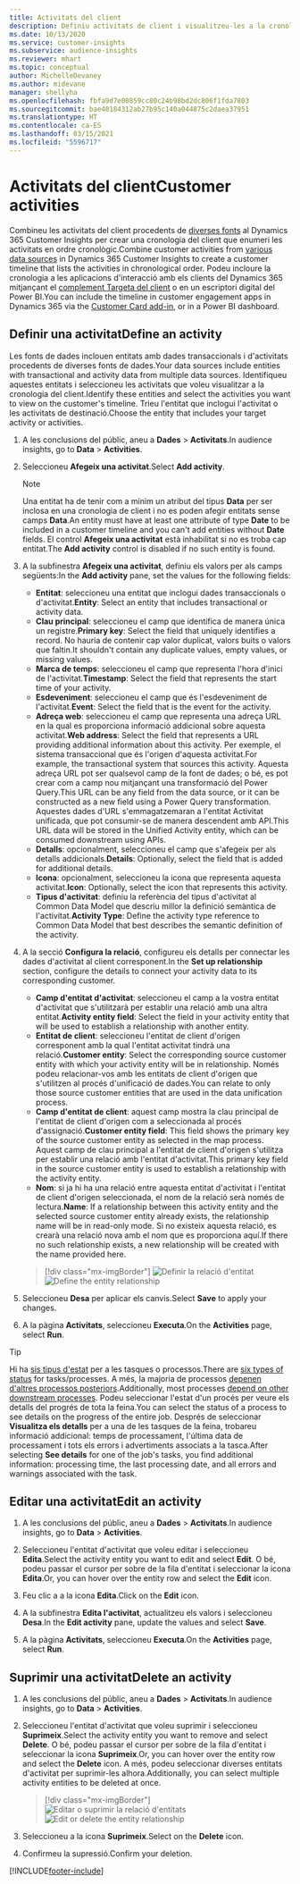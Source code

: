 ```yaml
---
title: Activitats del client
description: Definiu activitats de client i visualitzeu-les a la cronologia del client.
ms.date: 10/13/2020
ms.service: customer-insights
ms.subservice: audience-insights
ms.reviewer: mhart
ms.topic: conceptual
author: MichelleDevaney
ms.author: midevane
manager: shellyha
ms.openlocfilehash: fbfa9d7e00859cc80c24b98bd2dc806f1fda7803
ms.sourcegitcommit: bae40184312ab27b95c140a044875c2daea37951
ms.translationtype: HT
ms.contentlocale: ca-ES
ms.lasthandoff: 03/15/2021
ms.locfileid: "5596717"
---
```

# <a name="customer-activities"></a><span data-ttu-id="02cf6-103">Activitats del client</span><span class="sxs-lookup"><span data-stu-id="02cf6-103">Customer activities</span></span>

<span data-ttu-id="02cf6-104">Combineu les activitats del client procedents de [diverses fonts](data-sources.md) al Dynamics 365 Customer Insights per crear una cronologia del client que enumeri les activitats en ordre cronològic.</span><span class="sxs-lookup"><span data-stu-id="02cf6-104">Combine customer activities from [various data sources](data-sources.md) in Dynamics 365 Customer Insights to create a customer timeline that lists the activities in chronological order.</span></span> <span data-ttu-id="02cf6-105">Podeu incloure la cronologia a les aplicacions d'interacció amb els clients del Dynamics 365 mitjançant el [complement Targeta del client](customer-card-add-in.md) o en un escriptori digital del Power BI.</span><span class="sxs-lookup"><span data-stu-id="02cf6-105">You can include the timeline in customer engagement apps in Dynamics 365 via the [Customer Card add-in](customer-card-add-in.md), or in a Power BI dashboard.</span></span>

## <a name="define-an-activity"></a><span data-ttu-id="02cf6-106">Definir una activitat</span><span class="sxs-lookup"><span data-stu-id="02cf6-106">Define an activity</span></span>

<span data-ttu-id="02cf6-107">Les fonts de dades inclouen entitats amb dades transaccionals i d'activitats procedents de diverses fonts de dades.</span><span class="sxs-lookup"><span data-stu-id="02cf6-107">Your data sources include entities with transactional and activity data from multiple data sources.</span></span> <span data-ttu-id="02cf6-108">Identifiqueu aquestes entitats i seleccioneu les activitats que voleu visualitzar a la cronologia del client.</span><span class="sxs-lookup"><span data-stu-id="02cf6-108">Identify these entities and select the activities you want to view on the customer's timeline.</span></span> <span data-ttu-id="02cf6-109">Trieu l'entitat que inclogui l'activitat o les activitats de destinació.</span><span class="sxs-lookup"><span data-stu-id="02cf6-109">Choose the entity that includes your target activity or activities.</span></span>

1. <span data-ttu-id="02cf6-110">A les conclusions del públic, aneu a **Dades** > **Activitats**.</span><span class="sxs-lookup"><span data-stu-id="02cf6-110">In audience insights, go to **Data** > **Activities**.</span></span>

1. <span data-ttu-id="02cf6-111">Seleccioneu **Afegeix una activitat**.</span><span class="sxs-lookup"><span data-stu-id="02cf6-111">Select **Add activity**.</span></span>

   > [!NOTE]
   > <span data-ttu-id="02cf6-112">Una entitat ha de tenir com a mínim un atribut del tipus **Data** per ser inclosa en una cronologia de client i no es poden afegir entitats sense camps **Data**.</span><span class="sxs-lookup"><span data-stu-id="02cf6-112">An entity must have at least one attribute of type **Date** to be included in a customer timeline and you can't add entities without **Date** fields.</span></span> <span data-ttu-id="02cf6-113">El control **Afegeix una activitat** està inhabilitat si no es troba cap entitat.</span><span class="sxs-lookup"><span data-stu-id="02cf6-113">The **Add activity** control is disabled if no such entity is found.</span></span>

1. <span data-ttu-id="02cf6-114">A la subfinestra **Afegeix una activitat**, definiu els valors per als camps següents:</span><span class="sxs-lookup"><span data-stu-id="02cf6-114">In the **Add activity** pane, set the values for the following fields:</span></span>

   - <span data-ttu-id="02cf6-115">**Entitat**: seleccioneu una entitat que inclogui dades transaccionals o d'activitat.</span><span class="sxs-lookup"><span data-stu-id="02cf6-115">**Entity**: Select an entity that includes transactional or activity data.</span></span>
   - <span data-ttu-id="02cf6-116">**Clau principal**: seleccioneu el camp que identifica de manera única un registre.</span><span class="sxs-lookup"><span data-stu-id="02cf6-116">**Primary key**: Select the field that uniquely identifies a record.</span></span> <span data-ttu-id="02cf6-117">No hauria de contenir cap valor duplicat, valors buits o valors que faltin.</span><span class="sxs-lookup"><span data-stu-id="02cf6-117">It shouldn't contain any duplicate values, empty values, or missing values.</span></span>
   - <span data-ttu-id="02cf6-118">**Marca de temps**: seleccioneu el camp que representa l'hora d'inici de l'activitat.</span><span class="sxs-lookup"><span data-stu-id="02cf6-118">**Timestamp**: Select the field that represents the start time of your activity.</span></span>
   - <span data-ttu-id="02cf6-119">**Esdeveniment**: seleccioneu el camp que és l'esdeveniment de l'activitat.</span><span class="sxs-lookup"><span data-stu-id="02cf6-119">**Event**: Select the field that is the event for the activity.</span></span>
   - <span data-ttu-id="02cf6-120">**Adreça web**: seleccioneu el camp que representa una adreça URL en la qual es proporciona informació addicional sobre aquesta activitat.</span><span class="sxs-lookup"><span data-stu-id="02cf6-120">**Web address**: Select the field that represents a URL providing additional information about this activity.</span></span> <span data-ttu-id="02cf6-121">Per exemple, el sistema transaccional que és l'origen d'aquesta activitat.</span><span class="sxs-lookup"><span data-stu-id="02cf6-121">For example, the transactional system that sources this activity.</span></span> <span data-ttu-id="02cf6-122">Aquesta adreça URL pot ser qualsevol camp de la font de dades; o bé, es pot crear com a camp nou mitjançant una transformació del Power Query.</span><span class="sxs-lookup"><span data-stu-id="02cf6-122">This URL can be any field from the data source, or it can be constructed as a new field using a Power Query transformation.</span></span> <span data-ttu-id="02cf6-123">Aquestes dades d'URL s'emmagatzemaran a l'entitat Activitat unificada, que pot consumir-se de manera descendent amb API.</span><span class="sxs-lookup"><span data-stu-id="02cf6-123">This URL data will be stored in the Unified Activity entity, which can be consumed downstream using APIs.</span></span>
   - <span data-ttu-id="02cf6-124">**Detalls**: opcionalment, seleccioneu el camp que s'afegeix per als detalls addicionals.</span><span class="sxs-lookup"><span data-stu-id="02cf6-124">**Details**: Optionally, select the field that is added for additional details.</span></span>
   - <span data-ttu-id="02cf6-125">**Icona**: opcionalment, seleccioneu la icona que representa aquesta activitat.</span><span class="sxs-lookup"><span data-stu-id="02cf6-125">**Icon**: Optionally, select the icon that represents this activity.</span></span>
   - <span data-ttu-id="02cf6-126">**Tipus d'activitat**: definiu la referència del tipus d'activitat al Common Data Model que descriu millor la definició semàntica de l'activitat.</span><span class="sxs-lookup"><span data-stu-id="02cf6-126">**Activity Type**: Define the activity type reference to Common Data Model that best describes the semantic definition of the activity.</span></span>

1. <span data-ttu-id="02cf6-127">A la secció **Configura la relació**, configureu els detalls per connectar les dades d'activitat al client corresponent.</span><span class="sxs-lookup"><span data-stu-id="02cf6-127">In the **Set up relationship** section, configure the details to connect your activity data to its corresponding customer.</span></span>

    - <span data-ttu-id="02cf6-128">**Camp d'entitat d'activitat**: seleccioneu el camp a la vostra entitat d'activitat que s'utilitzarà per establir una relació amb una altra entitat.</span><span class="sxs-lookup"><span data-stu-id="02cf6-128">**Activity entity field**: Select the field in your activity entity that will be used to establish a relationship with another entity.</span></span>
    - <span data-ttu-id="02cf6-129">**Entitat de client**: seleccioneu l'entitat de client d'origen corresponent amb la qual l'entitat activitat tindrà una relació.</span><span class="sxs-lookup"><span data-stu-id="02cf6-129">**Customer entity**: Select the corresponding source customer entity with which your activity entity will be in relationship.</span></span> <span data-ttu-id="02cf6-130">Només podeu relacionar-vos amb les entitats de client d'origen que s'utilitzen al procés d'unificació de dades.</span><span class="sxs-lookup"><span data-stu-id="02cf6-130">You can relate to only those source customer entities that are used in the data unification process.</span></span>
    - <span data-ttu-id="02cf6-131">**Camp d'entitat de client**: aquest camp mostra la clau principal de l'entitat de client d'origen com a seleccionada al procés d'assignació.</span><span class="sxs-lookup"><span data-stu-id="02cf6-131">**Customer entity field**: This field shows the primary key of the source customer entity as selected in the map process.</span></span> <span data-ttu-id="02cf6-132">Aquest camp de clau principal a l'entitat de client d'origen s'utilitza per establir una relació amb l'entitat d'activitat.</span><span class="sxs-lookup"><span data-stu-id="02cf6-132">This primary key field in the source customer entity is used to establish a relationship with the activity entity.</span></span>
    - <span data-ttu-id="02cf6-133">**Nom**: si ja hi ha una relació entre aquesta entitat d'activitat i l'entitat de client d'origen seleccionada, el nom de la relació serà només de lectura.</span><span class="sxs-lookup"><span data-stu-id="02cf6-133">**Name**: If a relationship between this activity entity and the selected source customer entity already exists, the relationship name will be in read-only mode.</span></span> <span data-ttu-id="02cf6-134">Si no existeix aquesta relació, es crearà una relació nova amb el nom que es proporciona aquí.</span><span class="sxs-lookup"><span data-stu-id="02cf6-134">If there no such relationship exists, a new relationship will be created with the name provided here.</span></span>
   
   > [!div class="mx-imgBorder"]
   > <span data-ttu-id="02cf6-135">![Definir la relació d'entitat](media/activities-entities-define.png "Definir la relació d'entitat")</span><span class="sxs-lookup"><span data-stu-id="02cf6-135">![Define the entity relationship](media/activities-entities-define.png "Define the entity relationship")</span></span>

1. <span data-ttu-id="02cf6-136">Seleccioneu **Desa** per aplicar els canvis.</span><span class="sxs-lookup"><span data-stu-id="02cf6-136">Select **Save** to apply your changes.</span></span>

1. <span data-ttu-id="02cf6-137">A la pàgina **Activitats**, seleccioneu **Executa**.</span><span class="sxs-lookup"><span data-stu-id="02cf6-137">On the **Activities** page, select **Run**.</span></span>

> [!TIP]
> <span data-ttu-id="02cf6-138">Hi ha [sis tipus d'estat](system.md#status-types) per a les tasques o processos.</span><span class="sxs-lookup"><span data-stu-id="02cf6-138">There are [six types of status](system.md#status-types) for tasks/processes.</span></span> <span data-ttu-id="02cf6-139">A més, la majoria de processos [depenen d'altres processos posteriors](system.md#refresh-policies).</span><span class="sxs-lookup"><span data-stu-id="02cf6-139">Additionally, most processes [depend on other downstream processes](system.md#refresh-policies).</span></span> <span data-ttu-id="02cf6-140">Podeu seleccionar l'estat d'un procés per veure els detalls del progrés de tota la feina.</span><span class="sxs-lookup"><span data-stu-id="02cf6-140">You can select the status of a process to see details on the progress of the entire job.</span></span> <span data-ttu-id="02cf6-141">Després de seleccionar **Visualitza els detalls** per a una de les tasques de la feina, trobareu informació addicional: temps de processament, l'última data de processament i tots els errors i advertiments associats a la tasca.</span><span class="sxs-lookup"><span data-stu-id="02cf6-141">After selecting **See details** for one of the job's tasks, you find additional information: processing time, the last processing date, and all errors and warnings associated with the task.</span></span>

## <a name="edit-an-activity"></a><span data-ttu-id="02cf6-142">Editar una activitat</span><span class="sxs-lookup"><span data-stu-id="02cf6-142">Edit an activity</span></span>

1. <span data-ttu-id="02cf6-143">A les conclusions del públic, aneu a **Dades** > **Activitats**.</span><span class="sxs-lookup"><span data-stu-id="02cf6-143">In audience insights, go to **Data** > **Activities**.</span></span>

2. <span data-ttu-id="02cf6-144">Seleccioneu l'entitat d'activitat que voleu editar i seleccioneu **Edita**.</span><span class="sxs-lookup"><span data-stu-id="02cf6-144">Select the activity entity you want to edit and select **Edit**.</span></span> <span data-ttu-id="02cf6-145">O bé, podeu passar el cursor per sobre de la fila d'entitat i seleccionar la icona **Edita**.</span><span class="sxs-lookup"><span data-stu-id="02cf6-145">Or, you can hover over the entity row and select the **Edit** icon.</span></span>

3. <span data-ttu-id="02cf6-146">Feu clic a a la icona **Edita**.</span><span class="sxs-lookup"><span data-stu-id="02cf6-146">Click on the **Edit** icon.</span></span>

4. <span data-ttu-id="02cf6-147">A la subfinestra **Edita l'activitat**, actualitzeu els valors i seleccioneu **Desa**.</span><span class="sxs-lookup"><span data-stu-id="02cf6-147">In the **Edit activity** pane, update the values and select **Save**.</span></span>

5. <span data-ttu-id="02cf6-148">A la pàgina **Activitats**, seleccioneu **Executa**.</span><span class="sxs-lookup"><span data-stu-id="02cf6-148">On the **Activities** page, select **Run**.</span></span>

## <a name="delete-an-activity"></a><span data-ttu-id="02cf6-149">Suprimir una activitat</span><span class="sxs-lookup"><span data-stu-id="02cf6-149">Delete an activity</span></span>

1. <span data-ttu-id="02cf6-150">A les conclusions del públic, aneu a **Dades** > **Activitats**.</span><span class="sxs-lookup"><span data-stu-id="02cf6-150">In audience insights, go to **Data** > **Activities**.</span></span>

2. <span data-ttu-id="02cf6-151">Seleccioneu l'entitat d'activitat que voleu suprimir i seleccioneu **Suprimeix**.</span><span class="sxs-lookup"><span data-stu-id="02cf6-151">Select the activity entity you want to remove and select **Delete**.</span></span> <span data-ttu-id="02cf6-152">O bé, podeu passar el cursor per sobre de la fila d'entitat i seleccionar la icona **Suprimeix**.</span><span class="sxs-lookup"><span data-stu-id="02cf6-152">Or, you can hover over the entity row and select the **Delete** icon.</span></span> <span data-ttu-id="02cf6-153">A més, podeu seleccionar diverses entitats d'activitat per suprimir-les alhora.</span><span class="sxs-lookup"><span data-stu-id="02cf6-153">Additionally, you can select multiple activity entities to be deleted at once.</span></span>
   > [!div class="mx-imgBorder"]
   > <span data-ttu-id="02cf6-154">![Editar o suprimir la relació d'entitats](media/activities-entities-edit-delete.png "Editar o suprimir la relació d'entitats")</span><span class="sxs-lookup"><span data-stu-id="02cf6-154">![Edit or delete the entity relationship](media/activities-entities-edit-delete.png "Edit or delete the entity relationship")</span></span>

3. <span data-ttu-id="02cf6-155">Seleccioneu a la icona **Suprimeix**.</span><span class="sxs-lookup"><span data-stu-id="02cf6-155">Select on the **Delete** icon.</span></span>

4. <span data-ttu-id="02cf6-156">Confirmeu la supressió.</span><span class="sxs-lookup"><span data-stu-id="02cf6-156">Confirm your deletion.</span></span>


[!INCLUDE[footer-include](../includes/footer-banner.md)]
